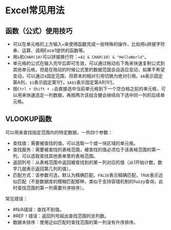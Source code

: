 # Excel常见用法

## 函数（公式）使用技巧

* 可以在单元格的上方输入`=`来使用函数完成一些特殊的操作，比如用`&`拼接字符串、运算、调用Exce1提供的函数等。
* 用`&`和`CHAR(10)`可以拼接换行符：`=A1 & CHAR(10) & "HelloWorld"`。
* 单元格的公式在输入完毕后即可生效，可以通过拖动右下角来快速复制公式到其他单元格，但是在拖动的时候公式里的数据范国会自适应变动，如果不希望变动，可以通过`$`固定范围，将原本的相对引用切换为绝对引用。`$A`表示固定第A列，`$1`表示固定第1行，`$A$1`表示固定第A列1行。
* 按`Ctrl + Shift + ↓`会直接选中当前单元格到下一个空白格之前的单元格，可以用来快速选定一列数据，再按两次该组合健会继续向下选中同一列的后续单元格。
<!--more-->

## VLOOKUP函数

可以用来查找指定范围内的特定数据，一共四个参数：

* 查找值：需要被查找的值，可以选取一个或一块区域的单元格。
* 查找服务：需要被查找的表格范围，被查找的值必须位于该表格范围的第一列，可以选取查找其他表单里的表格范围。
* 返回列号：从表格范围中返回被查找到的某一列对应的值（从1开始计数，数字几就表示返回第几列的值）。
* 匹配方式：该参数可选，默认为精确匹配。`FALSE`表示精确匹配，`TRUE`表示近似匹配（不是数据库的模糊匹配那种，类似于支持容错机制的fuzzy查询，此时查找范围的第一列需要升序排序）。

常见错误：

* #N/A错误：查找不到值。
* #REF！错误：返回列号超出查找范围的总列数。
* 数据未排序：使用近似匹配时查找范围的第一列没有升序排序。